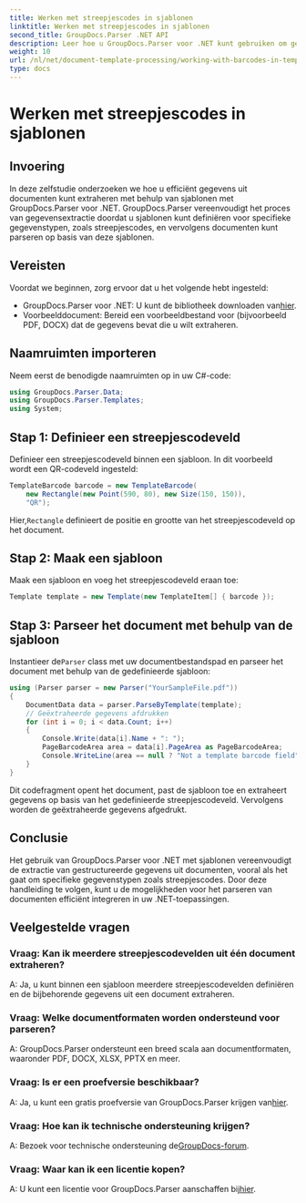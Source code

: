 ```yaml
---
title: Werken met streepjescodes in sjablonen
linktitle: Werken met streepjescodes in sjablonen
second_title: GroupDocs.Parser .NET API
description: Leer hoe u GroupDocs.Parser voor .NET kunt gebruiken om gestructureerde gegevens uit documenten te extraheren met behulp van sjablonen. Vereenvoudig de gegevensextractie met streepjescodevelden.
weight: 10
url: /nl/net/document-template-processing/working-with-barcodes-in-templates/
type: docs
---
```

# Werken met streepjescodes in sjablonen

## Invoering
In deze zelfstudie onderzoeken we hoe u efficiënt gegevens uit documenten kunt extraheren met behulp van sjablonen met GroupDocs.Parser voor .NET. GroupDocs.Parser vereenvoudigt het proces van gegevensextractie doordat u sjablonen kunt definiëren voor specifieke gegevenstypen, zoals streepjescodes, en vervolgens documenten kunt parseren op basis van deze sjablonen.
## Vereisten
Voordat we beginnen, zorg ervoor dat u het volgende hebt ingesteld:
-  GroupDocs.Parser voor .NET: U kunt de bibliotheek downloaden van[hier](https://releases.groupdocs.com/parser/net/).
- Voorbeelddocument: Bereid een voorbeeldbestand voor (bijvoorbeeld PDF, DOCX) dat de gegevens bevat die u wilt extraheren.

## Naamruimten importeren
Neem eerst de benodigde naamruimten op in uw C#-code:
```csharp
using GroupDocs.Parser.Data;
using GroupDocs.Parser.Templates;
using System;
```
## Stap 1: Definieer een streepjescodeveld
Definieer een streepjescodeveld binnen een sjabloon. In dit voorbeeld wordt een QR-codeveld ingesteld:
```csharp
TemplateBarcode barcode = new TemplateBarcode(
    new Rectangle(new Point(590, 80), new Size(150, 150)),
    "QR");
```
 Hier,`Rectangle` definieert de positie en grootte van het streepjescodeveld op het document.
## Stap 2: Maak een sjabloon
Maak een sjabloon en voeg het streepjescodeveld eraan toe:
```csharp
Template template = new Template(new TemplateItem[] { barcode });
```
## Stap 3: Parseer het document met behulp van de sjabloon
 Instantieer de`Parser` class met uw documentbestandspad en parseer het document met behulp van de gedefinieerde sjabloon:
```csharp
using (Parser parser = new Parser("YourSampleFile.pdf"))
{
    DocumentData data = parser.ParseByTemplate(template);
    // Geëxtraheerde gegevens afdrukken
    for (int i = 0; i < data.Count; i++)
    {
        Console.Write(data[i].Name + ": ");
        PageBarcodeArea area = data[i].PageArea as PageBarcodeArea;
        Console.WriteLine(area == null ? "Not a template barcode field" : area.Value);
    }
}
```
Dit codefragment opent het document, past de sjabloon toe en extraheert gegevens op basis van het gedefinieerde streepjescodeveld. Vervolgens worden de geëxtraheerde gegevens afgedrukt.

## Conclusie
Het gebruik van GroupDocs.Parser voor .NET met sjablonen vereenvoudigt de extractie van gestructureerde gegevens uit documenten, vooral als het gaat om specifieke gegevenstypen zoals streepjescodes. Door deze handleiding te volgen, kunt u de mogelijkheden voor het parseren van documenten efficiënt integreren in uw .NET-toepassingen.

## Veelgestelde vragen
### Vraag: Kan ik meerdere streepjescodevelden uit één document extraheren?
A: Ja, u kunt binnen een sjabloon meerdere streepjescodevelden definiëren en de bijbehorende gegevens uit een document extraheren.
### Vraag: Welke documentformaten worden ondersteund voor parseren?
A: GroupDocs.Parser ondersteunt een breed scala aan documentformaten, waaronder PDF, DOCX, XLSX, PPTX en meer.
### Vraag: Is er een proefversie beschikbaar?
 A: Ja, u kunt een gratis proefversie van GroupDocs.Parser krijgen van[hier](https://releases.groupdocs.com/).
### Vraag: Hoe kan ik technische ondersteuning krijgen?
 A: Bezoek voor technische ondersteuning de[GroupDocs-forum](https://forum.groupdocs.com/c/parser/17).
### Vraag: Waar kan ik een licentie kopen?
 A: U kunt een licentie voor GroupDocs.Parser aanschaffen bij[hier](https://purchase.groupdocs.com/buy).